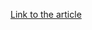 [Link to the article](https://www.akamai.com/blog/security/thinkphp-exploit-actively-exploited-in-the-wild)
